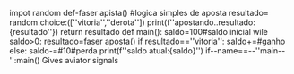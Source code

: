 impot random
def-faser apista()
#logica simples de aposta resultado=
random.choice:([''vitoria'',''derota''])
print(f''apostando..resultado:{resultado''})
return resultado def main():
	saldo=100#saldo inicial wile saldo>0:
		resultado=faser aposta()
		if resultado==''vitoria'':
			saldo+=#ganho else:
				saldo-=#10#perda print(f''saldo atual:{saldo}'')
				if--name==--''main--'':main()
Gives aviator signals
